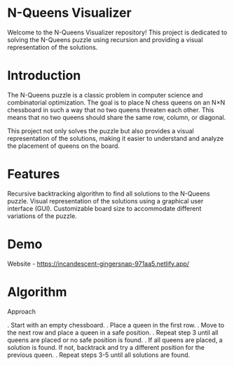 
# N-Queens Visualizer
Welcome to the N-Queens Visualizer repository! This project is dedicated to solving the N-Queens puzzle using recursion and providing a visual representation of the solutions.

# Introduction
The N-Queens puzzle is a classic problem in computer science and combinatorial optimization. The goal is to place N chess queens on an N×N chessboard in such a way that no two queens threaten each other. This means that no two queens should share the same row, column, or diagonal.

This project not only solves the puzzle but also provides a visual representation of the solutions, making it easier to understand and analyze the placement of queens on the board.

# Features
Recursive backtracking algorithm to find all solutions to the N-Queens puzzle.
Visual representation of the solutions using a graphical user interface (GUI).
Customizable board size to accommodate different variations of the puzzle.

# Demo
Website - https://incandescent-gingersnap-971aa5.netlify.app/

# Algorithm

Approach

. Start with an empty chessboard.
. Place a queen in the first row.
. Move to the next row and place a queen in a safe position.
. Repeat step 3 until all queens are placed or no safe position is found.
. If all queens are placed, a solution is found. If not, backtrack and try a different position for the previous queen.
. Repeat steps 3-5 until all solutions are found.

